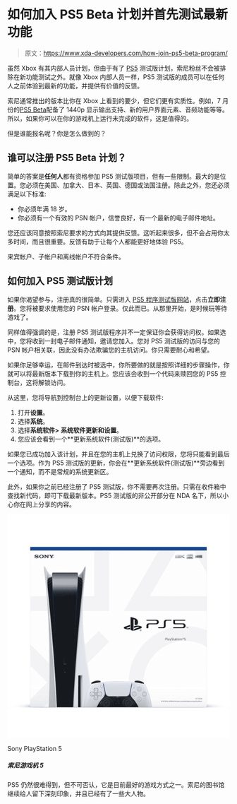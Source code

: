 # 如何加入 PS5 Beta 计划并首先测试最新功能

> 原文：<https://www.xda-developers.com/how-join-ps5-beta-program/>

虽然 Xbox 有其内部人员计划，但由于有了 [PS5](https://www.xda-developers.com/sony-playstation-5-first-impressions/) 测试版计划，索尼粉丝不会被排除在新功能测试之外。就像 Xbox 内部人员一样，PS5 测试版的成员可以在任何人之前体验到最新的功能，并提供有价值的反馈。

索尼通常推出的版本比你在 Xbox 上看到的要少，但它们更有实质性。例如，7 月份的[PS5 Beta](https://www.xda-developers.com/ps5-beta-july-22/)配备了 1440p 显示输出支持、新的用户界面元素、音频功能等等。所以，如果你可以在你的游戏机上运行未完成的软件，这是值得的。

但是谁能报名呢？你是怎么做到的？

## 谁可以注册 PS5 Beta 计划？

简单的答案是**任何人**都有资格参加 PS5 测试版项目，但有一些限制。最大的是位置。您必须在美国、加拿大、日本、英国、德国或法国注册。除此之外，您还必须满足以下标准:

*   你必须年满 18 岁。
*   你必须有一个有效的 PSN 帐户，信誉良好，有一个最新的电子邮件地址。

您还应该同意按照索尼要求的方式向其提供反馈。这听起来很多，但不会占用你太多时间，而且很重要。反馈有助于让每个人都能更好地体验 PS5。

来宾帐户、子帐户和离线帐户不符合条件。

## 如何加入 PS5 测试版计划

如果你渴望参与，注册真的很简单。只需进入 [PS5 程序测试版网站](https://www.playstation.com/en-gb/ps5/ps5-beta-program-sign-up/)，点击**立即注册**。您将被要求使用您的 PSN 帐户登录。仅此而已。从那里开始，是时候玩等待游戏了。

同样值得强调的是，注册 PS5 测试版程序并不一定保证你会获得访问权。如果选中，您将收到一封电子邮件通知，邀请您加入。您对 PS5 测试版的访问与您的 PSN 帐户相关联，因此没有办法欺骗您的主机访问。你只需要耐心和希望。

如果你足够幸运，在邮件到达时被选中，你所要做的就是按照详细的步骤操作，你就可以将最新版本下载到你的主机上。您应该会收到一个代码来赎回您的 PS5 控制台，这将解锁访问。

从这里，您将导航到控制台上的更新设置，以便下载软件:

1.  打开**设置**。
2.  选择**系统**。
3.  选择**系统软件>** **系统软件更新和设置**。
4.  您应该会看到一个**更新系统软件(测试版)**的选项。

如果您已成功加入该计划，并且在您的主机上兑换了访问权限，您将只能看到最后一个选项。作为 PS5 测试版的更新，你会在**更新系统软件(测试版)**旁边看到一个通知，而不是常规的系统更新区。

此外，如果你之前已经注册了 PS5 测试版，你不需要再次注册。只需在收件箱中查找新代码，即可下载最新版本。PS5 测试版的非公开部分在 NDA 名下，所以小心你在网上分享的内容。

 <picture>![The PS5 is still hard to get hold of but it's undeniably one of the best ways to game right now. Sony's library continues to impress and has some big hitters on the way. ](img/ff3f54b819305010510f7b41d2ea9425.png)</picture> 

Sony PlayStation 5

##### 索尼游戏机 5

PS5 仍然很难得到，但不可否认，它是目前最好的游戏方式之一。索尼的图书馆继续给人留下深刻印象，并且已经有了一些大人物。